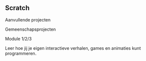 ## Scratch

Aanvullende projecten

Gemeenschapsprojecten

Module 1/2/3

Leer hoe jij je eigen interactieve verhalen, games en animaties kunt programmeren.